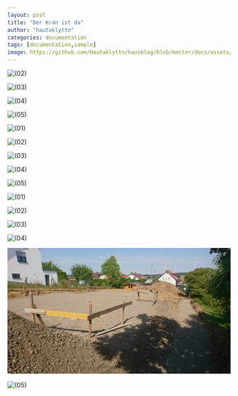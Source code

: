 ```yaml
---
layout: post
title: "Der Kran ist da"
author: "hautaklyttn"
categories: documentation
tags: [documentation,sample]
image: https://github.com/Hautaklyttn/hausblog/blob/master/docs/assets/img/26_07_2019_(1).jpg
---
```


![(02)](https://github.com/Hautaklyttn/hausblog/blob/master/docs/assets/img/26_07_2019_(2).jpg)

![(03)](https://github.com/Hautaklyttn/hausblog/blob/master/docs/assets/img/26_07_2019_(3).jpg)

![(04)](../assets/img/26_07_2019_(4).jpg)

![(05)](../assets/img/26_07_2019_(5).jpg)

![(01)](../assets/img/26_07_2019_(6).jpg)

![(02)](../assets/img/26_07_2019_(7).jpg)

![(03)](../assets/img/26_07_2019_(8).jpg)

![(04)](../assets/img/26_07_2019_(9).jpg)

![(05)](../assets/img/26_07_2019_(10).jpg)

![(01)](../assets/img/26_07_2019_(11).jpg)

![(02)](../assets/img/26_07_2019_(12).jpg)

![(03)](../assets/img/26_07_2019_(13).jpg)

![(04)](../assets/img/26_07_2019_(14).jpg)

![(05)](../assets/img/26_07_2019_(15).jpg)

![(05)](../assets/img/26_07_2019_(16).jpg)

